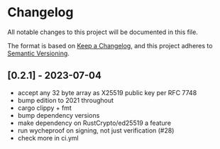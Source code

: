 # Changelog

All notable changes to this project will be documented in this file.

The format is based on [Keep a Changelog](https://keepachangelog.com/en/1.0.0/),
and this project adheres to [Semantic Versioning](https://semver.org/spec/v2.0.0.html).

## [0.2.1] - 2023-07-04
- accept any 32 byte array as X25519 public key per RFC 7748
- bump edition to 2021 throughout
- cargo clippy + fmt
- bump dependency versions
- make dependency on RustCrypto/ed25519 a feature
- run wycheproof on signing, not just verification (#28)
- check more in ci.yml
